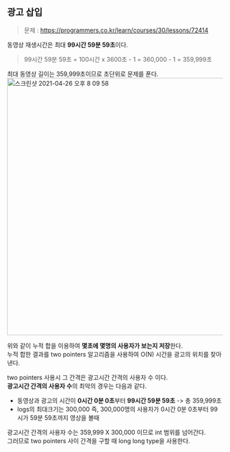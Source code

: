 <h2>광고 삽입</h2>
 
> 문제 : https://programmers.co.kr/learn/courses/30/lessons/72414

동영상 재생시간은 최대 **99시간 59분 59초**이다.<br>

> 99시간 59분 59초 = 100시간 x 3600초 - 1 = 360,000 - 1 = 359,999초

최대 동영상 길이는 359,999초이므로 초단위로 문제를 푼다.<br>
<img width="600" alt="스크린샷 2021-04-26 오후 8 09 58" src="https://user-images.githubusercontent.com/54436228/116073459-65b71000-a6cb-11eb-89ac-635b5308a6a2.png">

위와 같이 누적 합을 이용하여 **몇초에 몇명의 사용자가 보는지 저장**한다.<br>
누적 합한 결과를 two pointers 알고리즘을 사용하여 O(N) 시간을 광고의 위치를 찾아낸다.<br>

two pointers 사용시 그 간격은 광고시간 간격의 사용자 수 이다.<br>
**광고시간 간격의 사용자 수**의 최악의 경우는 다음과 같다.<br>

- 동영상과 광고의 시간이 **0시간 0분 0초**부터 **99시간 59분 59초** -> 총 359,999초
- logs의 최대크기는 300,000 즉, 300,000명의 사용자가 0시간 0분 0초부터 99시가 59분 59초까지 영상을 볼때

광고시간 간격의 사용자 수는 359,999 X 300,000 이므로 int 범위를 넘어간다.<br>
그러므로 two pointers 사이 간격을 구할 때 long long type을 사용한다.<br>
